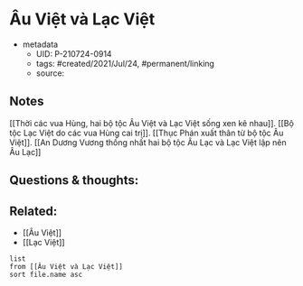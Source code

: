 ---
---

# Âu Việt và Lạc Việt

- metadata
	- UID: P-210724-0914
	- tags: #created/2021/Jul/24, #permanent/linking
	- source: 

## Notes
[[Thời các vua Hùng, hai bộ tộc Âu Việt và Lạc Việt sống xen kẽ nhau]]. [[Bộ tộc Lạc Việt do các vua Hùng cai trị]]. [[Thục Phán xuất thân từ bộ tộc Âu Việt]]. [[An Dương Vương thống nhất hai bộ tộc Âu Lạc và Lạc Việt lập nên Âu Lạc]]

## Questions & thoughts:

## Related:
- [[Âu Việt]]
- [[Lạc Việt]]
```dataview
list
from [[Âu Việt và Lạc Việt]]
sort file.name asc
```
